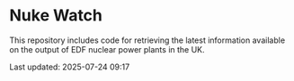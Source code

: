 # Nuke Watch

This repository includes code for retrieving the latest information available on the output of EDF nuclear power plants in the UK.

Last updated: 2025-07-24 09:17